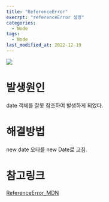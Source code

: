 ```yaml
---
title: "ReferenceError"
execrpt: "referenceError 설명"
categories:
  - Node
tags:
  - Node
last_modified_at: 2022-12-19
---
```


![](https://user-images.githubusercontent.com/105098581/208395878-cff9d16b-e6c5-4618-94c5-ff8b2ecff8a9.png)

# 발생원인
date 객체를 잘못 참조하여 발생하게 되었다.

# 해결방법
new date 오타를 new Date로 고침.

# 참고링크
[ReferenceError_MDN](https://developer.mozilla.org/en-US/docs/Web/JavaScript/Reference/Global_Objects/ReferenceError)